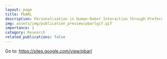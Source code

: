 ```yaml
---
layout: page
title: PbARL
description: Personalization in Human-Robot Interaction through Preference-based Action Representation Learning
img: assets/img/publication_preview/pbarlgif.gif
importance: 1
category: Research
related_publications: false
---
```

Go to: <a href="https://sites.google.com/view/pbarl">https://sites.google.com/view/pbarl</a>


